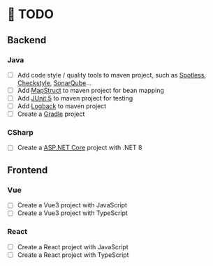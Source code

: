 # 📑 TODO

## Backend

### Java

- [ ] Add code style / quality tools to maven project, such as [Spotless](https://github.com/diffplug/spotless), [Checkstyle](https://github.com/checkstyle/checkstyle), [SonarQube](https://github.com/SonarSource/sonarqube)...
- [ ] Add [MapStruct](https://mapstruct.org/) to maven project for bean mapping
- [ ] Add [JUnit 5](https://junit.org/junit5/) to maven project for testing
- [ ] Add [Logback](https://logback.qos.ch/) to maven project
- [ ] Create a [Gradle](https://gradle.org/) project

### CSharp

- [ ] Create a [ASP.NET Core](https://dotnet.microsoft.com/en-us/apps/aspnet) project with .NET 8

## Frontend

### Vue

- [ ] Create a Vue3 project with JavaScript
- [ ] Create a Vue3 project with TypeScript

### React

- [ ] Create a React project with JavaScript
- [ ] Create a React project with TypeScript
